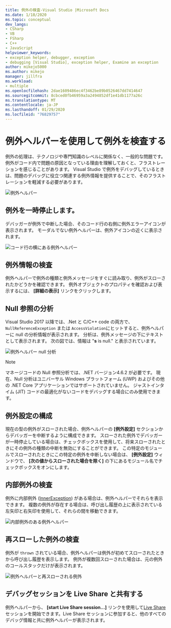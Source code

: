 ```yaml
---
title: 例外の検査-Visual Studio |Microsoft Docs
ms.date: 1/18/2020
ms.topic: conceptual
dev_langs:
- CSharp
- VB
- FSharp
- C++
- JavaScript
helpviewer_keywords:
- exception helper, debugger, exception
- debugging [Visual Studio], exception helper, Examine an exception
author: mikejo5000
ms.author: mikejo
manager: jillfra
ms.workload:
- multiple
ms.openlocfilehash: 2dae1609486ec4f3462be89b0526467dd7414647
ms.sourcegitcommit: 8cbced0fb46959a3a2494852df1e41db1177a26c
ms.translationtype: MT
ms.contentlocale: ja-JP
ms.lasthandoff: 01/29/2020
ms.locfileid: "76829757"
---
```

# <a name="inspect-an-exception-using-the-exception-helper"></a>例外ヘルパーを使用して例外を検査する 

例外の処理は、テクノロジや専門知識のレベルに関係なく、一般的な問題です。 例外がコード内で問題の原因となっている理由を理解しておくと、フラストレーションを感じることがあります。 Visual Studio で例外をデバッグしているときは、問題のデバッグに役立つ関連する例外情報を提供することで、そのフラストレーションを軽減する必要があります。

![例外ヘルパー](media/debugger-exception-helper-default.png)

## <a name="pause-on-the-exception"></a>例外を一時停止します。
デバッガーが例外で中断した場合、そのコード行の右側に例外エラーアイコンが表示されます。 モーダルでない例外ヘルパーは、例外アイコンの近くに表示されます。

![コード行の横にある例外ヘルパー](media/debugger-exception-helper-locerror.png)

## <a name="inspect-exception-info"></a>例外情報の検査
例外ヘルパーで例外の種類と例外メッセージをすぐに読み取り、例外がスローされたかどうかを確認できます。 例外オブジェクトのプロパティを確認および表示するには、 **[詳細の表示]** リンクをクリックします。

## <a name="analyze-null-references"></a>Null 参照の分析
Visual Studio 2017 以降では、.Net と C/C++ code の両方で、`NullReferenceException` または `AccessViolation`にヒットすると、例外ヘルパーに null の分析情報が表示されます。 分析は、例外メッセージの下にテキストとして表示されます。 次の図では、情報は "**s** is null." と表示されています。

![例外ヘルパー null 分析](media/debugger-exception-helper-default.png)


> [!NOTE]
> マネージコードの Null 参照分析では、.NET バージョン4.6.2 が必要です。 現在、Null 分析はユニバーサル Windows プラットフォーム (UWP) およびその他の .NET Core アプリケーションではサポートされていません。 ジャストインタイム (JIT) コードの最適化がないコードをデバッグする場合にのみ使用できます。

## <a name="configure-exception-settings"></a>例外設定の構成 
現在の型の例外がスローされた場合、例外ヘルパーの **[例外設定]** セクションからデバッガーを中断するように構成できます。 スローされた例外でデバッガーが一時停止している場合は、チェックボックスを使用して、将来スローされたときにその例外の種類の中断を無効にすることができます。 この特定のモジュールでスローされたときにこの特定の例外を中断しない場合は、 **[例外設定]** ウィンドウで、 **[次の値からスローされた場合を除く]** の下にあるモジュール名でチェックボックスをオンにします。 

## <a name="inspect-inner-exceptions"></a>内部例外の検査 
例外に内部例外 ([InnerException](https://docs.microsoft.com/dotnet/api/system.exception.innerexception)) がある場合は、例外ヘルパーでそれらを表示できます。 複数の例外が存在する場合は、呼び出し履歴の上に表示されている左矢印と右矢印を使用して、それらの間を移動できます。

![内部例外のある例外ヘルパー](media/debugger-exception-helper-innerexception.png)

## <a name="inspect-rethrown-exceptions"></a>再スローした例外の検査
例外が `thrown` されている場合、例外ヘルパーは例外が初めてスローされたときから呼び出し履歴を表示します。 例外が複数回スローされた場合は、元の例外のコールスタックだけが表示されます。

![例外ヘルパーと再スローされる例外](media/debugger-exception-helper-innerexception.png)

## <a name="share-a-debug-session-with-live-share"></a>デバッグセッションを Live Share と共有する
例外ヘルパーから、 **[start Live Share session...]** リンクを使用して[Live Share](https://docs.microsoft.com/visualstudio/liveshare/)セッションを開始できます。Live Share セッションに参加すると、他のすべてのデバッグ情報と共に例外ヘルパーが表示されます。
